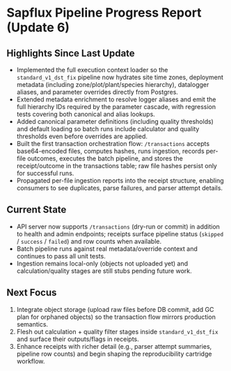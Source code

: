 # Sapflux Pipeline Progress Report (Update 6)

## Highlights Since Last Update
- Implemented the full execution context loader so the `standard_v1_dst_fix` pipeline now hydrates site time zones, deployment metadata (including zone/plot/plant/species hierarchy), datalogger aliases, and parameter overrides directly from Postgres.
- Extended metadata enrichment to resolve logger aliases and emit the full hierarchy IDs required by the parameter cascade, with regression tests covering both canonical and alias lookups.
- Added canonical parameter definitions (including quality thresholds) and default loading so batch runs include calculator and quality thresholds even before overrides are applied.
- Built the first transaction orchestration flow: `/transactions` accepts base64-encoded files, computes hashes, runs ingestion, records per-file outcomes, executes the batch pipeline, and stores the receipt/outcome in the transactions table; raw file hashes persist only for successful runs.
- Propagated per-file ingestion reports into the receipt structure, enabling consumers to see duplicates, parse failures, and parser attempt details.

## Current State
- API server now supports `/transactions` (dry-run or commit) in addition to health and admin endpoints; receipts surface pipeline status (`skipped` / `success` / `failed`) and row counts when available.
- Batch pipeline runs against real metadata/override context and continues to pass all unit tests.
- Ingestion remains local-only (objects not uploaded yet) and calculation/quality stages are still stubs pending future work.

## Next Focus
1. Integrate object storage (upload raw files before DB commit, add GC plan for orphaned objects) so the transaction flow mirrors production semantics.
2. Flesh out calculation + quality filter stages inside `standard_v1_dst_fix` and surface their outputs/flags in receipts.
3. Enhance receipts with richer detail (e.g., parser attempt summaries, pipeline row counts) and begin shaping the reproducibility cartridge workflow.
